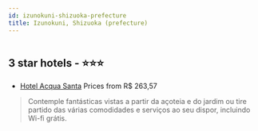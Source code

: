 ```yaml
---
id: izunokuni-shizuoka-prefecture
title: Izunokuni, Shizuoka (prefecture)
---
```


<center><img src="https://i.travelapi.com/hotels/24000000/23340000/23335000/23334970/c57a03f2_z.jpg" alt="" /></center>


##  3 star hotels - ⭐️⭐️⭐️

-    [Hotel Acqua Santa](https://us.hurb.com/hotels/izunokuni/hotel-acqua-santa-HT-IE57?cmp=18055) Prices from R$ 263,57
   > Contemple fantásticas vistas a partir da açoteia e do jardim ou tire partido das várias comodidades e serviços ao seu dispor, incluindo Wi-fi grátis.
